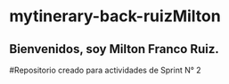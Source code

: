 # mytinerary-back-ruizMilton

## Bienvenidos, soy Milton Franco Ruiz.

#Repositorio creado para actividades de Sprint N° 2
